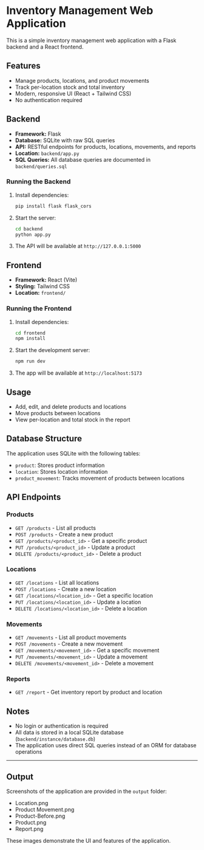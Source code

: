 # Inventory Management Web Application

This is a simple inventory management web application with a Flask backend and a React frontend.

## Features
- Manage products, locations, and product movements
- Track per-location stock and total inventory
- Modern, responsive UI (React + Tailwind CSS)
- No authentication required

## Backend
- **Framework:** Flask
- **Database:** SQLite with raw SQL queries
- **API:** RESTful endpoints for products, locations, movements, and reports
- **Location:** `backend/app.py`
- **SQL Queries:** All database queries are documented in `backend/queries.sql`

### Running the Backend
1. Install dependencies:
   ```sh
   pip install flask flask_cors
   ```
2. Start the server:
   ```sh
   cd backend
   python app.py
   ```
3. The API will be available at `http://127.0.0.1:5000`

## Frontend
- **Framework:** React (Vite)
- **Styling:** Tailwind CSS
- **Location:** `frontend/`

### Running the Frontend
1. Install dependencies:
   ```sh
   cd frontend
   npm install
   ```
2. Start the development server:
   ```sh
   npm run dev
   ```
3. The app will be available at `http://localhost:5173`

## Usage
- Add, edit, and delete products and locations
- Move products between locations
- View per-location and total stock in the report

## Database Structure
The application uses SQLite with the following tables:
- `product`: Stores product information
- `location`: Stores location information
- `product_movement`: Tracks movement of products between locations

## API Endpoints

### Products
- `GET /products` - List all products
- `POST /products` - Create a new product
- `GET /products/<product_id>` - Get a specific product
- `PUT /products/<product_id>` - Update a product
- `DELETE /products/<product_id>` - Delete a product

### Locations
- `GET /locations` - List all locations
- `POST /locations` - Create a new location
- `GET /locations/<location_id>` - Get a specific location
- `PUT /locations/<location_id>` - Update a location
- `DELETE /locations/<location_id>` - Delete a location

### Movements
- `GET /movements` - List all product movements
- `POST /movements` - Create a new movement
- `GET /movements/<movement_id>` - Get a specific movement
- `PUT /movements/<movement_id>` - Update a movement
- `DELETE /movements/<movement_id>` - Delete a movement

### Reports
- `GET /report` - Get inventory report by product and location

## Notes
- No login or authentication is required
- All data is stored in a local SQLite database (`backend/instance/database.db`)
- The application uses direct SQL queries instead of an ORM for database operations

---

## Output

Screenshots of the application are provided in the `output` folder:

- Location.png
- Product Movement.png
- Product-Before.png
- Product.png
- Report.png

These images demonstrate the UI and features of the application.